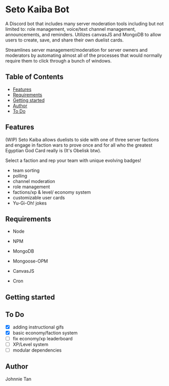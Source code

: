 # Seto Kaiba Bot

A Discord bot that includes many server moderation tools including but not limited to: role management, voice/text channel management, announcements, and reminders. Utilizes canvasJS and MongoDB to allow users to create, save, and share their own duelist cards.

Streamlines server management/moderation for server owners and moderators by automating almost all of the processes that would normally require them to click through a bunch of windows.

## Table of Contents

* [Features](#features)
* [Requirements](#requirements)
* [Getting started](#getting-started)
* [Author](#author)
* [To Do](#to-do)

## Features

(WIP) Seto Kaiba allows duelists to side with one of three server factions and engage in faction wars to prove once and for all who the greatest Egyptian God Card really is (It's Obelisk btw).

Select a faction and rep your team with unique evolving badges!

- team sorting
- polling
- channel moderation
- role management
- factions/xp & level/ economy system
- customizable user cards
- Yu-Gi-Oh! jokes  

## Requirements

- Node
- NPM

- MongoDB
- Mongoose-OPM

- CanvasJS
- Cron

## Getting started


## To Do
- [x] adding instructional gifs
- [x] basic economy/faction system
- [ ] fix economy/xp leaderboard
- [ ] XP/Level system
- [ ] modular dependencies

## Author

Johnnie Tan